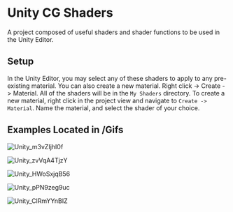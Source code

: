 # Unity CG Shaders

A project composed of useful shaders and shader functions to be used in the Unity Editor.

## Setup

In the Unity Editor, you may select any of these shaders to apply to any pre-existing material. You can also create a new material. Right click -> Create -> Material. All of the shaders will be in the `My Shaders` directory. To create a new material, right click in the project view and navigate to `Create -> Material`. Name the material, and select the shader of your choice.

## Examples Located in /Gifs

![Unity_m3vZIjhI0f](https://user-images.githubusercontent.com/20687907/168455126-cadd8ce0-2764-4071-8c07-f5415da689f8.gif)

![Unity_zvVqA4TjzY](https://user-images.githubusercontent.com/20687907/168494410-cc6c9d60-d7df-4202-972e-d064b5bc5244.gif)

![Unity_HWoSxjqB56](https://user-images.githubusercontent.com/20687907/168458617-ef0f6cec-a0df-46a2-8906-f4e3dcd47847.gif)

![Unity_pPN9zeg9uc](https://user-images.githubusercontent.com/20687907/168453190-f4871b21-7d51-4009-b760-fc64cab305d3.gif)

![Unity_ClRmYYnBIZ](https://user-images.githubusercontent.com/20687907/168447786-3c8c93fb-ee2a-4793-98cc-eeab6529a502.gif)
